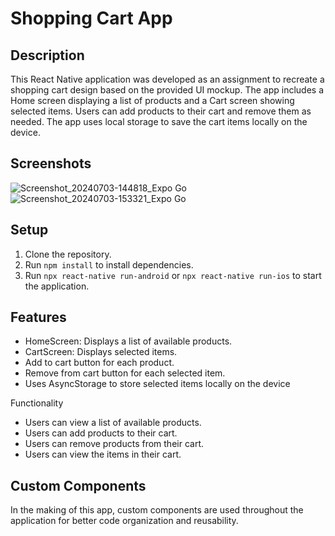 # Shopping Cart App

## Description
This React Native application was developed as an assignment to recreate a shopping cart design based on the provided UI mockup. The app includes a Home screen displaying a list of products and a Cart screen showing selected items. Users can add products to their cart and remove them as needed. The app uses local storage to save the cart items locally on the device.

## Screenshots
![Screenshot_20240703-144818_Expo Go](https://github.com/takyisky/rn-assignment5-11012438/assets/150862905/9f3a529c-265b-4449-97bc-d04bf7ab4903)
![Screenshot_20240703-153321_Expo Go](https://github.com/takyisky/rn-assignment5-11012438/assets/150862905/affe5fb6-5637-47f6-b041-5d82dea46547)


## Setup
1. Clone the repository.
2. Run `npm install` to install dependencies.
3. Run `npx react-native run-android` or `npx react-native run-ios` to start the application.

## Features
- HomeScreen: Displays a list of available products.
- CartScreen: Displays selected items.
- Add to cart button for each product.
- Remove from cart button for each selected item.
- Uses AsyncStorage to store selected items locally on the device

Functionality
- Users can view a list of available products.
- Users can add products to their cart.
- Users can remove products from their cart.
- Users can view the items in their cart.

## Custom Components
In the making of this app, custom components are used throughout the application for better code organization and reusability.
